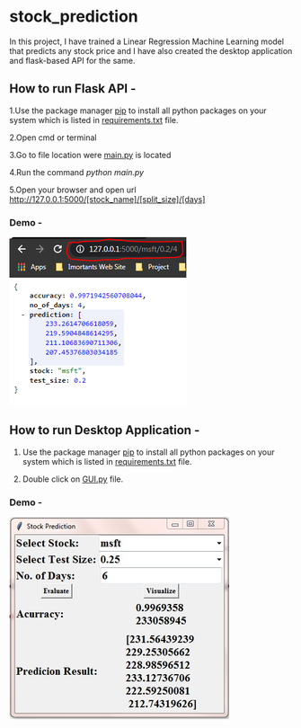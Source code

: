 # stock_prediction
In this project, I have trained a Linear Regression Machine Learning model that predicts any stock price and I have also created the desktop application and flask-based API for the same.

## How to run Flask API -
1.Use the package manager [pip](https://pip.pypa.io/en/stable/) to install all python packages on your system which is listed in [requirements.txt](https://github.com/satyam-seth/stock_prediction/blob/master/API/requirements.txt) file.

2.Open cmd or terminal

3.Go to file location were [main.py](https://github.com/satyam-seth/stock_prediction/blob/master/API/main.py) is located

4.Run the command *python main.py*

5.Open your browser and open url http://127.0.0.1:5000/[stock_name]/[split_size]/[days]

### Demo -
![API DEMO](https://github.com/satyam-seth/stock_prediction/blob/master/API/API%20Output.PNG)

## How to run Desktop Application -
1. Use the package manager [pip](https://pip.pypa.io/en/stable/) to install all python packages on your system which is listed in [requirements.txt](https://github.com/satyam-seth/stock_prediction/blob/master/Notebook/requirements.txt) file.

2. Double click on [GUI.py](https://github.com/satyam-seth/stock_prediction/blob/master/Desktop%20App/GUI.py) file.

### Demo -
![Desktop Apllication DEMO](https://github.com/satyam-seth/stock_prediction/blob/master/Notebook/GUI%20Output.jpeg)
